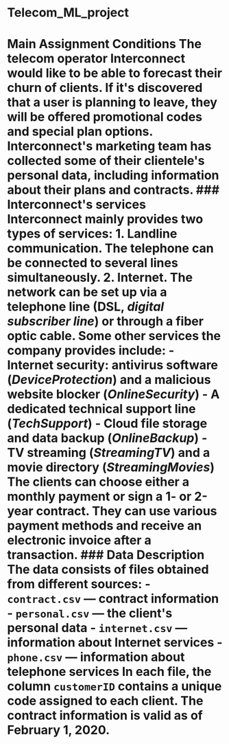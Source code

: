 # Telecom_ML_project
# Main Assignment Conditions  The telecom operator Interconnect would like to be able to forecast their churn of clients. If it's discovered that a user is planning to leave, they will be offered promotional codes and special plan options. Interconnect's marketing team has collected some of their clientele's personal data, including information about their plans and contracts.  ### Interconnect's services  Interconnect mainly provides two types of services:  1. Landline communication. The telephone can be connected to several lines simultaneously. 2. Internet. The network can be set up via a telephone line (DSL, *digital subscriber line*) or through a fiber optic cable.  Some other services the company provides include:  - Internet security: antivirus software (*DeviceProtection*) and a malicious website blocker (*OnlineSecurity*) - A dedicated technical support line (*TechSupport*) - Cloud file storage and data backup (*OnlineBackup*) - TV streaming (*StreamingTV*) and a movie directory (*StreamingMovies*)  The clients can choose either a monthly payment or sign a 1- or 2-year contract. They can use various payment methods and receive an electronic invoice after a transaction.  ### Data Description  The data consists of files obtained from different sources:  - `contract.csv` — contract information - `personal.csv` — the client's personal data - `internet.csv` — information about Internet services - `phone.csv` — information about telephone services  In each file, the column `customerID` contains a unique code assigned to each client.  The contract information is valid as of February 1, 2020.
